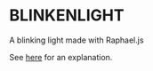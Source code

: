# BLINKENLIGHT #

A blinking light made with Raphael.js 

See [here](http://joosten-industries.nl/blog/2015/07/24/a-blinking-light-with-raphael-js/) for an explanation.